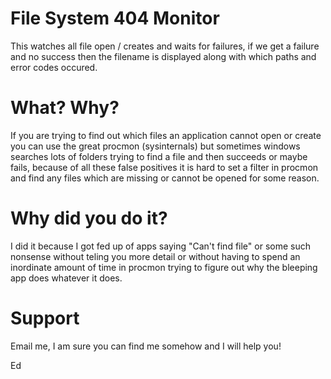 # File System 404 Monitor

This watches all file open / creates and waits for failures, if we get a failure and no success then the filename is displayed along with which paths and error codes occured.

# What? Why?

If you are trying to find out which files an application cannot open or create you can use the great procmon (sysinternals) but sometimes windows searches lots of folders trying to find a file and then succeeds or maybe fails, because of all these false positives it is hard to set a filter in procmon and find any files which are missing or cannot be opened for some reason.

# Why did you do it?

I did it because I got fed up of apps saying "Can't find file" or some such nonsense without teling you more detail or without having to spend an inordinate amount of time in procmon trying to figure out why the bleeping app does whatever it does.

# Support

Email me, I am sure you can find me somehow and I will help you!

Ed

